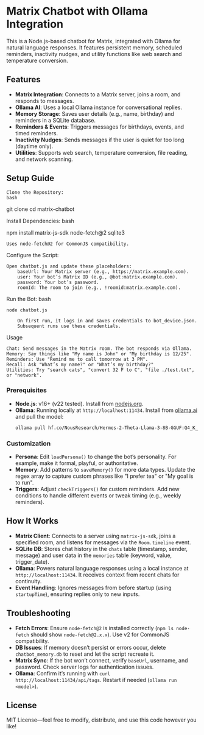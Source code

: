 # Matrix Chatbot with Ollama Integration

This is a Node.js-based chatbot for Matrix, integrated with Ollama for natural language responses. It features persistent memory, scheduled reminders, inactivity nudges, and utility functions like web search and temperature conversion.

## Features
- **Matrix Integration**: Connects to a Matrix server, joins a room, and responds to messages.
- **Ollama AI**: Uses a local Ollama instance for conversational replies.
- **Memory Storage**: Saves user details (e.g., name, birthday) and reminders in a SQLite database.
- **Reminders & Events**: Triggers messages for birthdays, events, and timed reminders.
- **Inactivity Nudges**: Sends messages if the user is quiet for too long (daytime only).
- **Utilities**: Supports web search, temperature conversion, file reading, and network scanning.

## Setup Guide
    Clone the Repository:
    bash

git clone <repository-url>
cd matrix-chatbot

Install Dependencies:
bash

npm install matrix-js-sdk node-fetch@2 sqlite3

    Uses node-fetch@2 for CommonJS compatibility.

Configure the Script:

    Open chatbot.js and update these placeholders:
        baseUrl: Your Matrix server (e.g., https://matrix.example.com).
        user: Your bot’s Matrix ID (e.g., @bot:matrix.example.com).
        password: Your bot’s password.
        roomId: The room to join (e.g., !roomid:matrix.example.com).

Run the Bot:
bash

    node chatbot.js

        On first run, it logs in and saves credentials to bot_device.json.
        Subsequent runs use these credentials.

Usage

    Chat: Send messages in the Matrix room. The bot responds via Ollama.
    Memory: Say things like "My name is John" or "My birthday is 12/25".
    Reminders: Use "Remind me to call tomorrow at 3 PM".
    Recall: Ask "What’s my name?" or "What’s my birthday?"
    Utilities: Try "search cats", "convert 32 F to C", "file ./test.txt", or "network".

### Prerequisites
- **Node.js**: v16+ (v22 tested). Install from [nodejs.org](https://nodejs.org).
- **Ollama**: Running locally at `http://localhost:11434`. Install from [ollama.ai](https://ollama.ai) and pull the model:
  ```bash
  ollama pull hf.co/NousResearch/Hermes-2-Theta-Llama-3-8B-GGUF:Q4_K_M

### Customization
- **Persona**: Edit `loadPersona()` to change the bot’s personality. For example, make it formal, playful, or authoritative.
- **Memory**: Add patterns to `saveMemory()` for more data types. Update the regex array to capture custom phrases like "I prefer tea" or "My goal is to run".
- **Triggers**: Adjust `checkTriggers()` for custom reminders. Add new conditions to handle different events or tweak timing (e.g., weekly reminders).

## How It Works
- **Matrix Client**: Connects to a server using `matrix-js-sdk`, joins a specified room, and listens for messages via the `Room.timeline` event.
- **SQLite DB**: Stores chat history in the `chats` table (timestamp, sender, message) and user data in the `memories` table (keyword, value, trigger_date).
- **Ollama**: Powers natural language responses using a local instance at `http://localhost:11434`. It receives context from recent chats for continuity.
- **Event Handling**: Ignores messages from before startup (using `startupTime`), ensuring replies only to new inputs.

## Troubleshooting
- **Fetch Errors**: Ensure `node-fetch@2` is installed correctly (`npm ls node-fetch` should show `node-fetch@2.x.x`). Use v2 for CommonJS compatibility.
- **DB Issues**: If memory doesn’t persist or errors occur, delete `chatbot_memory.db` to reset and let the script recreate it.
- **Matrix Sync**: If the bot won’t connect, verify `baseUrl`, username, and password. Check server logs for authentication issues.
- **Ollama**: Confirm it’s running with `curl http://localhost:11434/api/tags`. Restart if needed (`ollama run <model>`).

## License
MIT License—feel free to modify, distribute, and use this code however you like!
